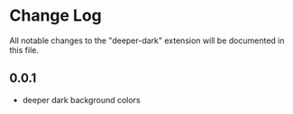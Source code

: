 # Change Log

All notable changes to the "deeper-dark" extension will be documented in this file.

## 0.0.1

- deeper dark background colors
